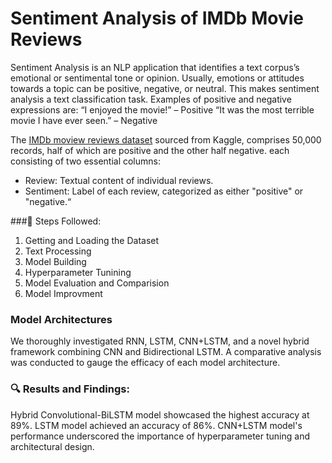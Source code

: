 # Sentiment Analysis of IMDb Movie Reviews  

Sentiment Analysis is an NLP application that identifies a text corpus’s emotional or sentimental tone or opinion. Usually, emotions or attitudes towards a topic can be positive, negative, or neutral. This makes sentiment analysis a text classification task. Examples of positive and negative expressions are:
“I enjoyed the movie!” – Positive
“It was the most terrible movie I have ever seen.” – Negative

The [IMDb moview reviews dataset](https://www.kaggle.com/datasets/lakshmi25npathi/imdb-dataset-of-50k-movie-reviews) sourced from Kaggle, comprises 50,000 records, half of which are positive and the other half negative. each consisting of two essential columns:  
- Review: Textual content of individual reviews.
- Sentiment: Label of each review, categorized as either "positive" or "negative.“

###🚀 Steps Followed: 

1. Getting and Loading the Dataset
2. Text Processing
3. Model Building
4. Hyperparameter Tunining
5. Model Evaluation and Comparision
6. Model Improvment


### Model Architectures
We thoroughly investigated RNN, LSTM, CNN+LSTM, and a novel hybrid framework combining CNN and Bidirectional LSTM. A comparative analysis was conducted to gauge the efficacy of each model architecture.

### 🔍 Results and Findings:

Hybrid Convolutional-BiLSTM model showcased the highest accuracy at 89%.
LSTM model achieved an accuracy of 86%.
CNN+LSTM model's performance underscored the importance of hyperparameter tuning and architectural design.
